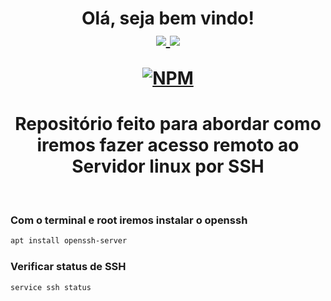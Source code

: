 <div align="center">
<h1> Olá, seja bem vindo!

</br>
<a href = "mailto:arthurthur17@gmail.com"><img src="https://img.shields.io/badge/-Gmail-%23333?style=for-the-badge&logo=gmail&logoColor=white" target="_blank">   </a> <a href="https://www.linkedin.com/in/arthur-felippe-5843ab21" target="_blank"><img src="https://img.shields.io/badge/-LinkedIn-%230077B5?style=for-the-badge&logo=linkedin&logoColor=white" target="_blank"></a>
  
  [![NPM](https://img.shields.io/npm/l/react)](https://github.com/Thur17/Comandos-server-linux-docker/blob/master/LICENSE)

 <h1>Repositório feito para abordar como iremos fazer acesso remoto ao Servidor linux por SSH </h1>

</br>
</div>
<h3> Com o terminal e root iremos instalar o openssh</h3>

```bash 
apt install openssh-server
```
<h3>Verificar status de SSH</h3>

```bash
service ssh status
```
